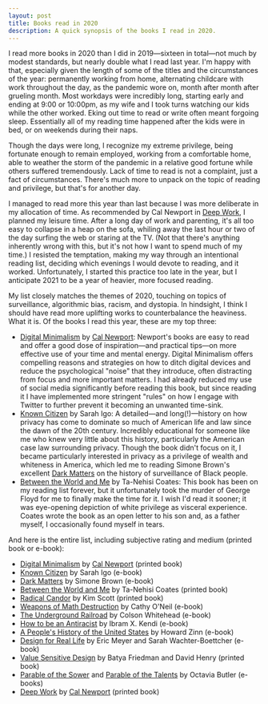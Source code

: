 ```yaml
---
layout: post
title: Books read in 2020
description: A quick synopsis of the books I read in 2020.
---
```


I read more books in 2020 than I did in 2019—sixteen in total—not much by modest standards, but nearly double what I read last year. I'm happy with that, especially given the length of some of the titles and the circumstances of the year: permanently working from home, alternating childcare with work throughout the day, as the pandemic wore on, month after month after grueling month. Most workdays were incredibly long, starting early and ending at 9:00 or 10:00pm, as my wife and I took turns watching our kids while the other worked. Eking out time to read or write often meant forgoing sleep. Essentially all of my reading time happened after the kids were in bed, or on weekends during their naps.

Though the days were long, I recognize my extreme privilege, being fortunate enough to remain employed, working from a comfortable home, able to weather the storm of the pandemic in a relative good fortune while others suffered tremendously. Lack of time to read is not a complaint, just a fact of circumstances. There's much more to unpack on the topic of reading and privilege, but that's for another day.

I managed to read more this year than last because I was more deliberate in my allocation of time. As recommended by Cal Newport in [Deep Work](http://www.worldcat.org/oclc/986975350), I planned my leisure time. After a long day of work and parenting, it's all too easy to collapse in a heap on the sofa, whiling away the last hour or two of the day surfing the web or staring at the TV. (Not that there's anything inherently wrong with this, but it's not how I want to spend much of my time.) I resisted the temptation, making my way through an intentional reading list, deciding which evenings I would devote to reading, and it worked. Unfortunately, I started this practice too late in the year, but I anticipate 2021 to be a year of heavier, more focused reading.

My list closely matches the themes of 2020, touching on topics of surveillance, algorithmic bias, racism, and dystopia. In hindsight, I think I should have read more uplifting works to counterbalance the heaviness. What it is. Of the books I read this year, these are my top three:

* [Digital Minimalism](http://www.worldcat.org/oclc/1130756987) by [Cal Newport](https://www.calnewport.com/): Newport's books are easy to read and offer a good dose of inspiration—and practical tips—on more effective use of your time and mental energy. Digital Minimalism offers compelling reasons and strategies on how to ditch digital devices and reduce the psychological "noise" that they introduce, often distracting from focus and more important matters. I had already reduced my use of social media significantly before reading this book, but since reading it I have implemented more stringent "rules" on how I engage with Twitter to further prevent it becoming an unwanted time-sink.
* [Known Citizen](http://www.worldcat.org/oclc/1111377193) by Sarah Igo: A detailed—and long(!)—history on how privacy has come to dominate so much of American life and law since the dawn of the 20th century. Incredibly educational for someone like me who knew very little about this history, particularly the American case law surrounding privacy. Though the book didn't focus on it, I became particularly interested in privacy as a privilege of wealth and whiteness in America, which led me to reading Simone Brown's excellent [Dark Matters](http://www.worldcat.org/oclc/927159235) on the history of surveillance of Black people.
* [Between the World and Me](http://www.worldcat.org/oclc/1106152551) by Ta-Nehisi Coates: This book has been on my reading list forever, but it unfortunately took the murder of George Floyd for me to finally make the time for it. I wish I'd read it sooner; it was eye-opening depiction of white privilege as visceral experience. Coates wrote the book as an open letter to his son and, as a father myself, I occasionally found myself in tears.

And here is the entire list, including subjective rating and medium (printed book or e-book):

* [Digital Minimalism](http://www.worldcat.org/oclc/1130756987) by [Cal Newport](https://www.calnewport.com/) (printed book)
* [Known Citizen](http://www.worldcat.org/oclc/1111377193) by Sarah Igo (e-book)
* [Dark Matters](http://www.worldcat.org/oclc/927159235) by Simone Brown (e-book)
* [Between the World and Me](http://www.worldcat.org/oclc/1106152551) by Ta-Nehisi Coates (printed book)
* [Radical Candor](http://www.worldcat.org/oclc/1140957045) by  Kim Scott (printed book)
* [Weapons of Math Destruction](http://www.worldcat.org/oclc/1015602855) by Cathy O'Neil (e-book) 
* [The Underground Railroad](http://www.worldcat.org/oclc/1140497374) by Colson Whitehead (e-book)
* [How to be an Antiracist](http://www.worldcat.org/oclc/1104067684) by Ibram X. Kendi (e-book)
* [A People's History of the United States](http://www.worldcat.org/oclc/1000611553) by Howard Zinn (e-book) 
* [Design for Real Life](http://www.worldcat.org/oclc/1113763332) by Eric Meyer and Sarah Wachter-Boettcher (e-book)
* [Value Sensitive Design](http://www.worldcat.org/oclc/1154683593) by Batya Friedman and David Henry (printed book)
* [Parable of the Sower](http://www.worldcat.org/oclc/1127066400) and [Parable of the Talents](http://www.worldcat.org/oclc/1224565360) by Octavia Butler (e-books)
* [Deep Work](http://www.worldcat.org/oclc/986975350) by [Cal Newport](https://www.calnewport.com/) (printed book)